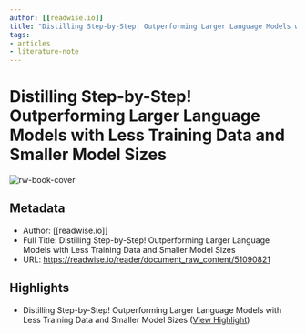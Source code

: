 ```yaml
---
author: [[readwise.io]]
title: "Distilling Step-by-Step! Outperforming Larger Language Models with Less Training Data and Smaller Model Sizes"
tags: 
- articles
- literature-note
---
```

# Distilling Step-by-Step! Outperforming Larger Language Models with Less Training Data and Smaller Model Sizes

![rw-book-cover](https://readwise-assets.s3.amazonaws.com/static/images/article4.6bc1851654a0.png)

## Metadata
- Author: [[readwise.io]]
- Full Title: Distilling Step-by-Step! Outperforming Larger Language Models with Less Training Data and Smaller Model Sizes
- URL: https://readwise.io/reader/document_raw_content/51090821

## Highlights
- Distilling Step-by-Step! Outperforming Larger Language Models
  with Less Training Data and Smaller Model Sizes ([View Highlight](https://read.readwise.io/read/01gzxe7ekb466zw8j3rnwrbr59))

